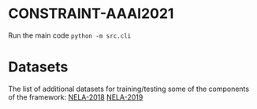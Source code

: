 # CONSTRAINT-AAAI2021

Run the main code `python -m src.cli`


# Datasets
The list of additional datasets for training/testing some of the components of the framework:
[NELA-2018](https://dataverse.harvard.edu/dataset.xhtml?persistentId=doi:10.7910/DVN/ULHLCB)
[NELA-2019](https://dataverse.harvard.edu/dataset.xhtml?persistentId=doi:10.7910/DVN/O7FWPO)